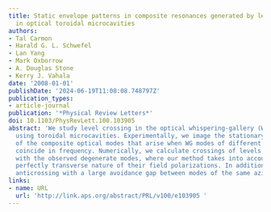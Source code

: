 ```yaml
---
title: Static envelope patterns in composite resonances generated by level crossing
  in optical toroidal microcavities
authors:
- Tal Carmon
- Harald G. L. Schwefel
- Lan Yang
- Mark Oxborrow
- A. Douglas Stone
- Kerry J. Vahala
date: '2008-01-01'
publishDate: '2024-06-19T11:08:08.748797Z'
publication_types:
- article-journal
publication: '*Physical Review Letters*'
doi: 10.1103/PhysRevLett.100.103905
abstract: 'We study level crossing in the optical whispering-gallery (WG) modes by
  using toroidal microcavities. Experimentally, we image the stationary envelope patterns
  of the composite optical modes that arise when WG modes of different wavelengths
  coincide in frequency. Numerically, we calculate crossings of levels that correspond
  with the observed degenerate modes, where our method takes into account the not
  perfectly transverse nature of their field polarizations. In addition, we analyze
  anticrossing with a large avoidance gap between modes of the same azimuthal number. '
links:
- name: URL
  url: 'http://link.aps.org/abstract/PRL/v100/e103905 '
---
```

